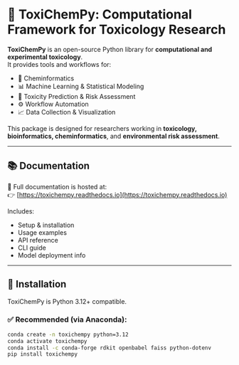 # 🧪 ToxiChemPy: Computational Framework for Toxicology Research

**ToxiChemPy** is an open-source Python library for **computational and experimental toxicology**.  
It provides tools and workflows for:

- 🔬 Cheminformatics
- 📊 Machine Learning & Statistical Modeling
- 🧠 Toxicity Prediction & Risk Assessment
- ⚙️ Workflow Automation
- 📈 Data Collection & Visualization

This package is designed for researchers working in **toxicology, bioinformatics, cheminformatics**, and **environmental risk assessment**.

---

## 📚 Documentation

📖 Full documentation is hosted at:  
👉 [https://toxichempy.readthedocs.io](https://toxichempy.readthedocs.io)

Includes:

- Setup & installation
- Usage examples
- API reference
- CLI guide
- Model deployment info

---

## 🚀 Installation

ToxiChemPy is Python 3.12+ compatible.

### ✅ Recommended (via Anaconda):
```bash
conda create -n toxichempy python=3.12
conda activate toxichempy
conda install -c conda-forge rdkit openbabel faiss python-dotenv
pip install toxichempy
